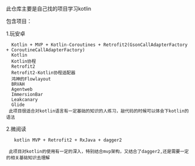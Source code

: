 此仓库主要是自己找的项目学习kotlin

包含项目：

   1.玩安卓   
   
      Kotlin + MVP + Kotlin-Coroutines + Retrofit2(GsonCallAdapterFactory + CoroutineCallAdapterFactory)
      Kotlin
      Kotlin协程
      Retrofit2
      Retrofit2-Kotlin协程适配器
      鸿神的Flowlayout
      BRVAH
      Agentweb
      ImmersionBar
      Leakcanary
      Glide
     此项目很适合对kotlin语言有一定基础的知识的人练习，敲代码的时候可以体会下kotlin的语法


   2.微阅读

       kotlin MVP + Retrofit2 + RxJava + dagger2

     此项目对kotlin的使用有一定的深入，特别结合mvp架构，又结合了dagger2,还是需要一定的相关基础知识去理解
